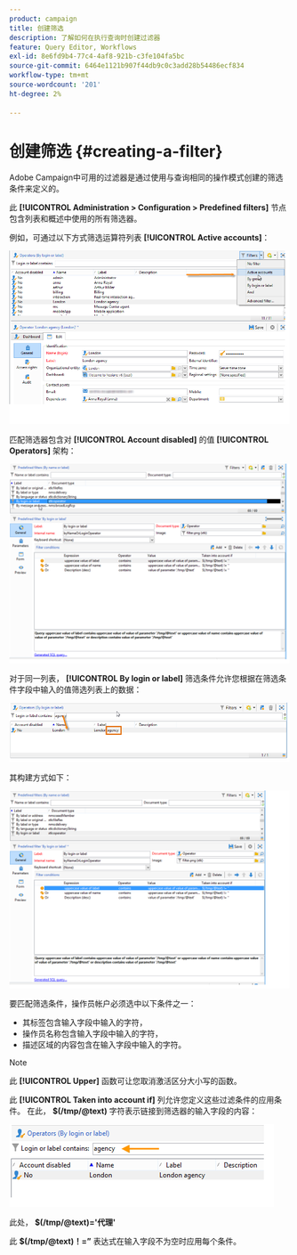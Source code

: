 ```yaml
---
product: campaign
title: 创建筛选
description: 了解如何在执行查询时创建过滤器
feature: Query Editor, Workflows
exl-id: 8e6fd9b4-77c4-4af8-921b-c3fe104fa5bc
source-git-commit: 6464e1121b907f44db9c0c3add28b54486ecf834
workflow-type: tm+mt
source-wordcount: '201'
ht-degree: 2%

---
```


# 创建筛选 {#creating-a-filter}

Adobe Campaign中可用的过滤器是通过使用与查询相同的操作模式创建的筛选条件来定义的。

此 **[!UICONTROL Administration > Configuration > Predefined filters]** 节点包含列表和概述中使用的所有筛选器。

例如，可通过以下方式筛选运算符列表 **[!UICONTROL Active accounts]**：

![](assets/query_editor_filter_sample_1.png)

匹配筛选器包含对 **[!UICONTROL Account disabled]** 的值 **[!UICONTROL Operators]** 架构：

![](assets/query_editor_filter_sample_2.png)

对于同一列表， **[!UICONTROL By login or label]** 筛选条件允许您根据在筛选条件字段中输入的值筛选列表上的数据：

![](assets/query_editor_filter_sample_3.png)

其构建方式如下：

![](assets/query_editor_filter_sample_4.png)

要匹配筛选条件，操作员帐户必须选中以下条件之一：

* 其标签包含输入字段中输入的字符，
* 操作员名称包含输入字段中输入的字符，
* 描述区域的内容包含在输入字段中输入的字符。

>[!NOTE]
>
>此 **[!UICONTROL Upper]** 函数可让您取消激活区分大小写的函数。

此 **[!UICONTROL Taken into account if]** 列允许您定义这些过滤条件的应用条件。 在此， **$(/tmp/@text)** 字符表示链接到筛选器的输入字段的内容：

![](assets/query_editor_filter_sample_5.png)

此处， **$(/tmp/@text)=&#39;代理&#39;**

此 **$(/tmp/@text)！=”** 表达式在输入字段不为空时应用每个条件。
